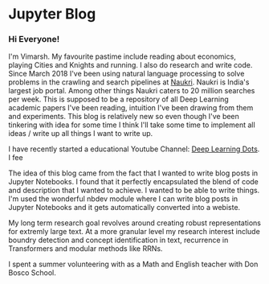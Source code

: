 # Jupyter Blog 



### Hi Everyone! ###

I'm Vimarsh. My favourite pastime include reading about economics, playing Cities and Knights and running. I also do research and write code. Since March 2018 I've been using natural language processing to solve problems in the crawling and search pipelines at [Naukri](https://naukri.com). Naukri is India's largest job portal. Among other things Naukri caters to 20 million searches per week. This is supposed to be a repository of all Deep Learning academic papers I've been reading, intuition I've been drawing from them and experiments. This blog is relatively new so even though I've been tinkering with idea for some time I think I'll take some time to implement all ideas / write up all things I want to write up. 


I have recently started a educational Youtube Channel: [Deep Learning Dots](https://www.youtube.com/channel/UCh510vJ4SkGUfx7_QxTUWhw). I fee

The idea of this blog came from the fact that I wanted to write blog posts in Jupyter Notebooks. I found that it perfectly encapsulated the blend of code and description that I wanted to achieve. I wanted to be able to write things. I'm used the wonderful nbdev module where I can write blog posts in Jupyter Notebooks and it gets automatically converted into a webiste. 

My long term research goal revolves around creating robust representations for extremly large text.  At a more granular level my research interest include boundry detection and concept identification in text, recurrence in Transformers and modular methods like RRNs.

I spent a summer volunteering with as a Math and English teacher with Don Bosco School. 


